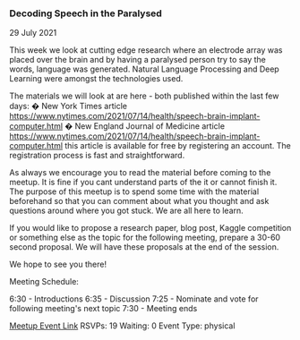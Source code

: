 ### Decoding Speech in the Paralysed
29 July 2021

This week we look at cutting edge research where an electrode array was placed over the brain and by having a paralysed person try to say the words, language was generated. Natural Language Processing and Deep Learning were amongst the technologies used.

The materials we will look at are here - both published within the last few days:
� New York Times article https://www.nytimes.com/2021/07/14/health/speech-brain-implant-computer.html
� New England Journal of Medicine article https://www.nytimes.com/2021/07/14/health/speech-brain-implant-computer.html this article is available for free by registering an account. The registration process is fast and straightforward.

As always we encourage you to read the material before coming to the meetup. It is fine if you cant understand parts of the it or cannot finish it. The purpose of this meetup is to spend some time with the material beforehand so that you can comment about what you thought and ask questions around where you got stuck. We are all here to learn.

If you would like to propose a research paper, blog post, Kaggle competition or something else as the topic for the following meeting, prepare a 30-60 second proposal. We will have these proposals at the end of the session.

We hope to see you there!

Meeting Schedule:

6:30 - Introductions
6:35 - Discussion
7:25 - Nominate and vote for following meeting's next topic
7:30 - Meeting ends

[Meetup Event Link](https://www.meetup.com/Data-Science-Discussion-Auckland/events/277720929)
RSVPs: 19
Waiting: 0
Event Type: physical
